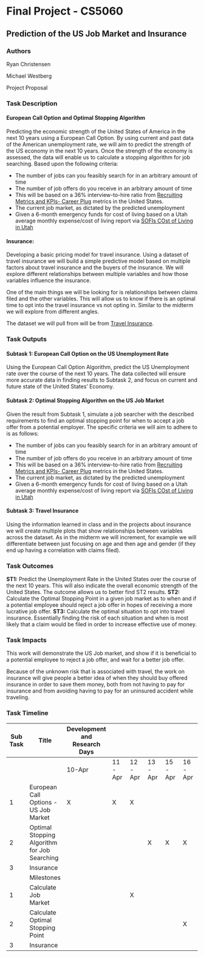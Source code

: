 # Final Project - CS5060 #
## Prediction of the US Job Market and Insurance ##
### Authors ###
Ryan Christensen

Michael Westberg

Project Proposal

### Task Description ###
#### European Call Option and Optimal Stopping Algorithm ####

Predicting the economic strength of the United States of America in the next 10 years using a European Call Option. By using current and past data of the American unemployment rate, we will aim to predict the strength of the US economy in the next 10 years. Once the strength of the economy is assessed, the data will enable us to calculate a stopping algorithm for job searching. Based upon the following criteria:
-	The number of jobs can you feasibly search for in an arbitrary amount of time
-	The number of job offers do you receive in an arbitrary amount of time
-	This will be based on a 36% interview-to-hire ratio from [Recruiting Metrics and KPIs- Career Plug](https://www.careerplug.com/blog/recruiting-metrics-and-kpis/) metrics in the United States.
-	The current job market, as dictated by the predicted unemployment
-	Given a 6-month emergency funds for cost of living based on a Utah average monthly expense/cost of living report via [SOFIs COst of Living in Utah](https://www.sofi.com/cost-living-utah/)


#### Insurance: ####
Developing a basic pricing model for travel insurance. Using a dataset of travel insurance we will build a simple predictive model based on multiple factors about travel insurance and the buyers of the insurance. We will explore different relationships between multiple variables and how those variables influence the insurance. 

One of the main things we will be looking for is relationships between claims filed and the other variables. This will allow us to know if there is an optimal time to opt into the travel insurance vs not opting in. Similar to the midterm we will explore from different angles.

The dataset we will pull from will be from [Travel Insurance](kaggle.com).

### Task Outputs ###

#### Subtask 1: European Call Option on the US Unemployment Rate ####

Using the European Call Option Algorithm, predict the US Unemployment rate over the course of the next 10 years. The data collected will ensure more accurate data in finding results to Subtask 2, and focus on current and future state of the United States’ Economy.

#### Subtask 2: Optimal Stopping Algorithm on the US Job Market ####

Given the result from Subtask 1, simulate a job searcher with the described requirements to find an optimal stopping point for when to accept a job offer from a potential employer. The specific criteria we will aim to adhere to is as follows:
-	The number of jobs can you feasibly search for in an arbitrary amount of time
-	The number of job offers do you receive in an arbitrary amount of time
-	This will be based on a 36% interview-to-hire ratio from [Recruiting Metrics and KPIs- Career Plug](https://www.careerplug.com/blog/recruiting-metrics-and-kpis/) metrics in the United States.
-	The current job market, as dictated by the predicted unemployment
-	Given a 6-month emergency funds for cost of living based on a Utah average monthly expense/cost of living report via [SOFIs COst of Living in Utah](https://www.sofi.com/cost-living-utah/)

#### Subtask 3: Travel Insurance ####

Using the information learned in class and in the projects about insurance we will create multiple plots that show relationships between variables across the dataset. As in the midterm we will increment, for example we will differentiate between just focusing on age and then age and gender (if they end up having a correlation with claims filed).


### Task Outcomes ###
**ST1:** Predict the Unemployment Rate in the United States over the course of the next 10 years. This will also indicate the overall economic strength of the United States. The outcome allows us to better find ST2 results.
**ST2:** Calculate the Optimal Stopping Point in a given job market as to when and if a potential employee should reject a job offer in hopes of receiving a more lucrative job offer.
**ST3:** Calculate the optimal situation to opt into travel insurance. Essentially finding the risk of each situation and when is most likely that a claim would be filed in order to increase effective use of money.

### Task Impacts ###
This work will demonstrate the US Job market, and show if it is beneficial to a potential employee to reject a job offer, and wait for a better job offer.

Because of the unknown risk that is associated with travel, the work on insurance will give people a better idea of when they should buy offered insurance in order to save them money, both from not having to pay for insurance and from avoiding having to pay for an uninsured accident while traveling.

### Task Timeline ###

| Sub Task | Title                                        | Development and Research Days |        |        |        |        |        |        |        |        |        |
|----------|----------------------------------------------|-------------------------------|--------|--------|--------|--------|--------|--------|--------|--------|--------|
|          |                                              | 10-Apr                        | 11-Apr | 12-Apr | 13-Apr | 15-Apr | 16-Apr | 17-Apr | 18-Apr | 19-Apr | 20-Apr |
| 1        | European Call Options - US Job Market        | X                             | X      | X      |        |        |        |        |        |        |        |
| 2        | Optimal Stopping Algorithm for Job Searching |                               |        |        | X      | X      | X      |        |        |        |        |
| 3        | Insurance                                    |                               |        |        |        |        |        | X      | X      | X      | X      |
|          | Milestones                                   |                               |        |        |        |        |        |        |        |        |        |
| 1        | Calculate Job Market                         |                               |        | X      |        |        |        |        |        |        |        |
| 2        | Calculate Optimal Stopping Point             |                               |        |        |        |        | X      |        |        |        |        |
| 3        | Insurance                                    |                               |        |        |        |        |        |        |        |        | X      |



